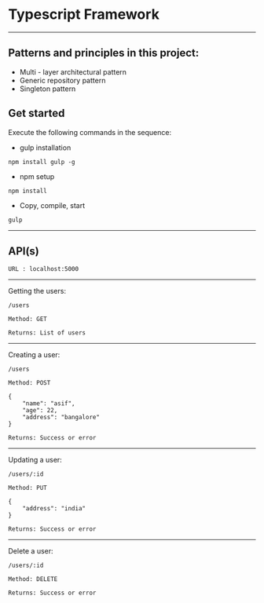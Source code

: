 Typescript Framework
===================


----------


Patterns and principles in this project:
-------------
- Multi - layer architectural pattern
- Generic repository pattern
- Singleton pattern 

Get started
-------------
Execute the following commands in the sequence: 

- gulp installation  
```
npm install gulp -g
```
- npm setup 
```
npm install
```
- Copy, compile, start 
```
gulp
```

----------

## API(s)

`URL : localhost:5000`

----------
Getting the users:
```
/users

Method: GET

Returns: List of users
```
----------
Creating a user:
```
/users

Method: POST

{
    "name": "asif",
    "age": 22,
    "address": "bangalore"
}

Returns: Success or error
```
----------
Updating a user:
```
/users/:id

Method: PUT

{
    "address": "india"
}

Returns: Success or error
```
----------
Delete a user:
```
/users/:id

Method: DELETE

Returns: Success or error
```
